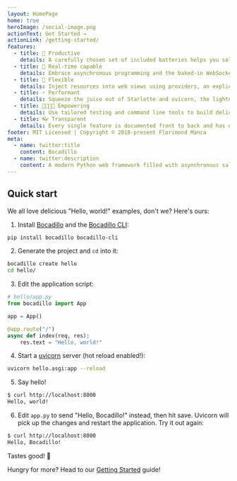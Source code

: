 ```yaml
---
layout: HomePage
home: true
heroImage: /social-image.png
actionText: Get Started →
actionLink: /getting-started/
features:
  - title: 🥪 Productive
    details: A carefully chosen set of included batteries helps you solve common and more advanced problems.
  - title: 🧞‍ Real-time capable
    details: Embrace asynchronous programming and the baked-in WebSocket and SSE support to build real-time, highly-concurrent systems.
  - title: 🍬 Flexible
    details: Inject resources into web views using providers, an explicit, modular and easy-to-use mechanism inspired by pytest fixtures.
  - title: ⚡️ Performant
    details: Squeeze the juice out of Starlette and uvicorn, the lightning-fast ASGI toolkit and web server.
  - title: 👨‍🍳👩‍🍳 Empowering
    details: Use tailored testing and command line tools to build delicious, high-quality applications.
  - title: 👓 Transparent
    details: Every single feature is documented front to back and has optimal editor support thanks to a 100% type-annotated code base.
footer: MIT Licensed | Copyright © 2018-present Florimond Manca
meta:
  - name: twitter:title
    content: Bocadillo
  - name: twitter:description
    content: A modern Python web framework filled with asynchronous salsa
---
```


## Quick start

We all love delicious "Hello, world!" examples, don't we? Here's ours:

1. Install [Bocadillo] and the [Bocadillo CLI]:

```bash
pip install bocadillo bocadillo-cli
```

[bocadillo]: https://github.com/bocadilloproject/bocadillo
[bocadillo cli]: https://github.com/bocadilloproject/bocadillo-cli

2. Generate the project and `cd` into it:

```bash
bocadillo create hello
cd hello/
```

3. Edit the application script:

```python
# hello/app.py
from bocadillo import App

app = App()

@app.route("/")
async def index(req, res):
    res.text = "Hello, world!"
```

4. Start a [uvicorn] server (hot reload enabled!):

[uvicorn]: https://www.uvicorn.org

```bash
uvicorn hello.asgi:app --reload
```

5. Say hello!

```bash
$ curl http://localhost:8000
Hello, world!
```

6. Edit `app.py` to send "Hello, Bocadillo!" instead, then hit save. Uvicorn will pick up the changes and restart the application. Try it out again:

```bash
$ curl http://localhost:8000
Hello, Bocadillo!
```

Tastes good! 🥪

Hungry for more? Head to our [Getting Started](./getting-started/README.md) guide!
